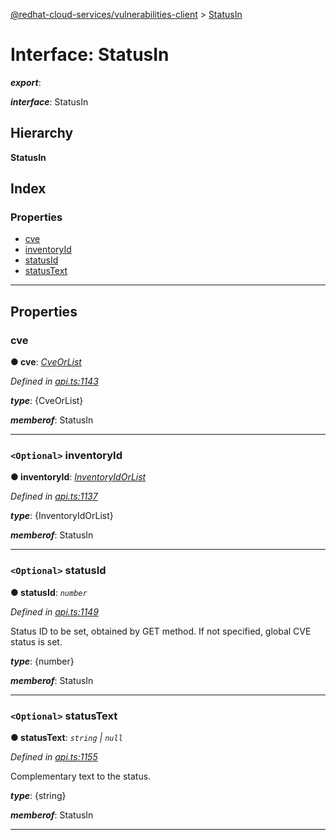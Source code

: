 [@redhat-cloud-services/vulnerabilities-client](../README.md) > [StatusIn](../interfaces/statusin.md)

# Interface: StatusIn

*__export__*: 

*__interface__*: StatusIn

## Hierarchy

**StatusIn**

## Index

### Properties

* [cve](statusin.md#cve)
* [inventoryId](statusin.md#inventoryid)
* [statusId](statusin.md#statusid)
* [statusText](statusin.md#statustext)

---

## Properties

<a id="cve"></a>

###  cve

**● cve**: *[CveOrList](cveorlist.md)*

*Defined in [api.ts:1143](https://github.com/RedHatInsights/javascript-clients/blob/master/packages/vulnerabilities/api.ts#L1143)*

*__type__*: {CveOrList}

*__memberof__*: StatusIn

___
<a id="inventoryid"></a>

### `<Optional>` inventoryId

**● inventoryId**: *[InventoryIdOrList](inventoryidorlist.md)*

*Defined in [api.ts:1137](https://github.com/RedHatInsights/javascript-clients/blob/master/packages/vulnerabilities/api.ts#L1137)*

*__type__*: {InventoryIdOrList}

*__memberof__*: StatusIn

___
<a id="statusid"></a>

### `<Optional>` statusId

**● statusId**: *`number`*

*Defined in [api.ts:1149](https://github.com/RedHatInsights/javascript-clients/blob/master/packages/vulnerabilities/api.ts#L1149)*

Status ID to be set, obtained by GET method. If not specified, global CVE status is set.

*__type__*: {number}

*__memberof__*: StatusIn

___
<a id="statustext"></a>

### `<Optional>` statusText

**● statusText**: *`string` \| `null`*

*Defined in [api.ts:1155](https://github.com/RedHatInsights/javascript-clients/blob/master/packages/vulnerabilities/api.ts#L1155)*

Complementary text to the status.

*__type__*: {string}

*__memberof__*: StatusIn

___

